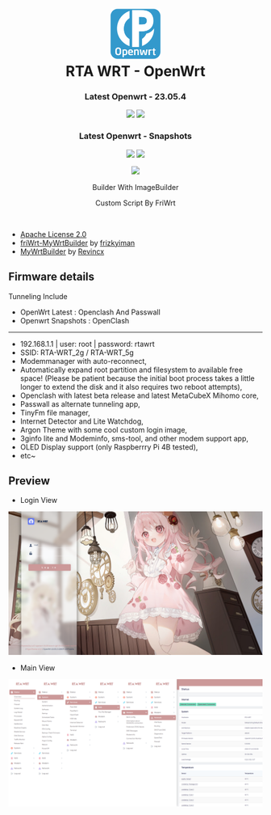 <h1 align="center">
  <img src="/pictures/logo.png" alt="OpenWrt" width="100">
  <br>RTA WRT - OpenWrt<br>

</h1>

<h3 align="center">Latest Openwrt - 23.05.4</h3>
<p align="center">
<img src="https://img.shields.io/badge/Build_Latest-00000000-blue?style=for-the-badge&logo=openwrt">
<img src="https://img.shields.io/badge/Amlogic_Latest-00000000-blue?style=for-the-badge&logo=openwrt">
</p>

<h3 align="center">Latest Openwrt - Snapshots</h3>
<p align="center">
<img src="https://img.shields.io/badge/Build_Snapshots-20240907-blue?style=for-the-badge&logo=openwrt">
<img src="https://img.shields.io/badge/Amlogic_Snapshots-20240907-blue?style=for-the-badge&logo=openwrt">
</p>
<p align="center">
<img src="https://img.shields.io/github/downloads/rtaserver/RTA-WRT/total?label=Total_Downloads&color=green&style=for-the-badge">
</p>
  

<p align="center">
Builder With ImageBuilder
</p>
<p align="center">
Custom Script By FriWrt
</p>
<br>


* [Apache License 2.0](https://github.com/rtaserver/RTA-WRT/blob/main/LICENSE)
* [friWrt-MyWrtBuilder](https://github.com/frizkyiman/friWrt-MyWrtBuilder) by [frizkyiman](https://github.com/frizkyiman)
* [MyWrtBuilder](https://github.com/Revincx/MyWrtBuilder) by [Revincx](https://github.com/Revincx)


Firmware details
---
Tunneling Include
* OpenWrt Latest : Openclash And Passwall
* Openwrt Snapshots : OpenClash
---
* 192.168.1.1 | user: root | password: rtawrt
* SSID: RTA-WRT_2g / RTA-WRT_5g
* Modemmanager with auto-reconnect,
* Automatically expand root partition and filesystem to available free space! (Please be patient because the initial boot process takes a little longer to extend the disk and it also requires two reboot attempts),
* Openclash with latest beta release and latest MetaCubeX Mihomo core,
* Passwall as alternate tunneling app,
* TinyFm file manager,
* Internet Detector and Lite Watchdog,
* Argon Theme with some cool custom login image,
* 3ginfo lite and Modeminfo, sms-tool, and other modem support app,
* OLED Display support (only Raspberrry Pi 4B tested),
* etc~

Preview
---


* Login View
<p align="center">
    <img src="/pictures/Login.png">
</p>

* Main View
<p align="center">
    <img src="/pictures/Status.png">
</p>

